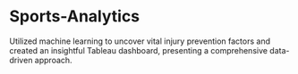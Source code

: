 # Sports-Analytics
Utilized machine learning to uncover vital injury prevention factors and created an insightful Tableau dashboard, presenting a comprehensive data-driven approach.
